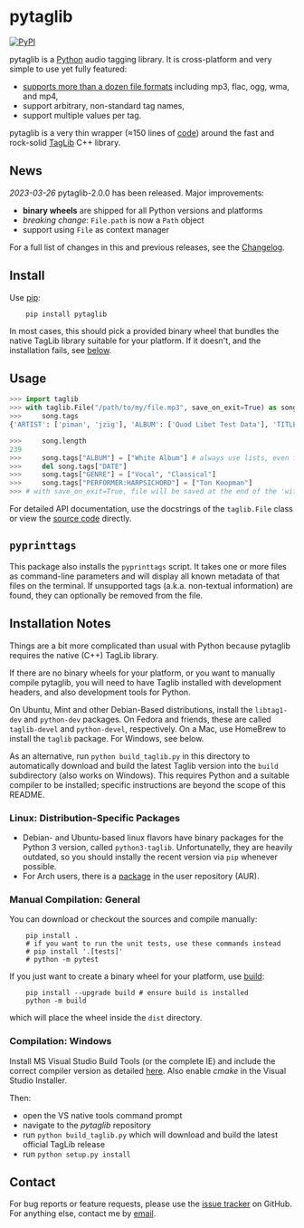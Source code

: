 # **pytaglib**

[![PyPI](https://img.shields.io/pypi/v/pytaglib.svg)](https://pypi.org/project/pytaglib/)

pytaglib is a [Python](https://www.python.org) audio tagging library. It is cross-platform and very simple to use yet fully featured:

- [supports more than a dozen file formats](https://taglib.org/) including mp3, flac, ogg, wma, and mp4,
- support arbitrary, non-standard tag names,
- support multiple values per tag.

pytaglib is a very thin wrapper (≈150 lines of [code](src/taglib.pyx)) around the fast and rock-solid [TagLib](https://taglib.org/) C++ library.

## News

_2023-03-26_ pytaglib-2.0.0 has been released. Major improvements:

- **binary wheels** are shipped for all Python versions and platforms
- _breaking change_: `File.path` is now a `Path` object
- support using `File` as context manager

For a full list of changes in this and previous releases, see the [Changelog](CHANGELOG.md).

## Install

Use [pip](https://pip.pypa.io/en/stable/):

        pip install pytaglib

In most cases, this should pick a provided binary wheel that bundles the native TagLib library suitable for your platform. If it doesn't, and the
installation fails, see [below](#installation-notes).

## Usage

```python
>>> import taglib
>>> with taglib.File("/path/to/my/file.mp3", save_on_exit=True) as song:
>>>     song.tags
{'ARTIST': ['piman', 'jzig'], 'ALBUM': ['Quod Libet Test Data'], 'TITLE': ['Silence'], 'GENRE': ['Silence'], 'TRACKNUMBER': ['02/10'], 'DATE': ['2004']}

>>>     song.length
239
>>>     song.tags["ALBUM"] = ["White Album"] # always use lists, even for single values
>>>     del song.tags["DATE"]
>>>     song.tags["GENRE"] = ["Vocal", "Classical"]
>>>     song.tags["PERFORMER:HARPSICHORD"] = ["Ton Koopman"]
>>> # with save_on_exit=True, file will be saved at the end of the 'with' block
```

For detailed API documentation, use the docstrings of the `taglib.File` class or view the [source code](src/taglib.pyx) directly.

## `pyprinttags`

This package also installs the `pyprinttags` script. It takes one or more files as
command-line parameters and will display all known metadata of that files on the terminal.
If unsupported tags (a.k.a. non-textual information) are found, they can optionally be removed
from the file.

## Installation Notes

Things are a bit more complicated than usual with Python because pytaglib requires the native (C++) TagLib library.

If there are no binary wheels for your platform, or you want to manually
compile pytaglib, you will need to have Taglib installed with development headers,
and also development tools for Python.

On Ubuntu, Mint and other Debian-Based distributions, install
the `libtag1-dev` and `python-dev` packages. On Fedora and friends, these are called `taglib-devel` and `python-devel`, respectively. On a Mac, use HomeBrew to install the `taglib` package. For Windows, see below.

As an alternative, run `python build_taglib.py` in this directory to
automatically download and build the latest Taglib version into the `build` subdirectory (also works on Windows). This requires Python and a
suitable compiler to be installed; specific instructions are beyond the
scope of this README.

### Linux: Distribution-Specific Packages

- Debian- and Ubuntu-based linux flavors have binary packages for the Python 3 version, called `python3-taglib`. Unfortunatelly, they are heavily outdated, so you should instally the recent version via `pip` whenever possible.
- For Arch users, there is a [package](https://aur.archlinux.org/packages/python-pytaglib/) in the user repository (AUR).

### Manual Compilation: General

You can download or checkout the sources and compile manually:

        pip install .
        # if you want to run the unit tests, use these commands instead
        # pip install '.[tests]'
        # python -m pytest

If you just want to create a binary wheel for your platform, use [build](https://github.com/pypa/build):

        pip install --upgrade build # ensure build is installed
        python -m build
which will place the wheel inside the `dist` directory.
### Compilation: Windows

Install MS Visual Studio Build Tools (or the complete IE) and include the correct compiler version as detailed [here](https://wiki.python.org/moin/WindowsCompilers). Also enable _cmake_ in the Visual Studio Installer.

Then:

- open the VS native tools command prompt
- navigate to the _pytaglib_ repository
- run `python build_taglib.py` which will download and build the latest official TagLib release
- run `python setup.py install`

## Contact

For bug reports or feature requests, please use the
[issue tracker](https://github.com/supermihi/pytaglib/issues) on GitHub. For anything else, contact
me by [email](mailto:michaelhelmling@posteo.de).
